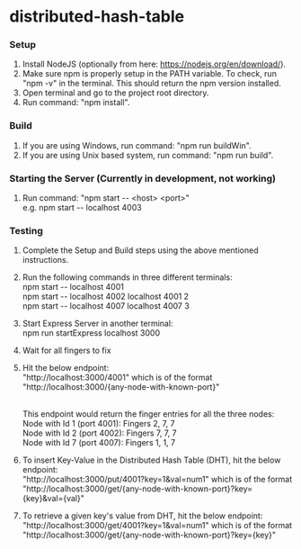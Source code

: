 # distributed-hash-table

### Setup
1. Install NodeJS (optionally from here: https://nodejs.org/en/download/).
2. Make sure npm is properly setup in the PATH variable. To check, run "npm -v" in the terminal. This should return the npm version installed.
1. Open terminal and go to the project root directory.
2. Run command: "npm install".

### Build
1. If you are using Windows, run command: "npm run buildWin".
2. If you are using Unix based system, run command: "npm run build".

### Starting the Server (Currently in development, not working)
1. Run command: "npm start -- \<host> \<port>" <br />
    e.g. npm start -- localhost 4003


### Testing
1. Complete the Setup and Build steps using the above mentioned instructions.
2. Run the following commands in three different terminals: <br />
    npm start -- localhost 4001 <br />
    npm start -- localhost 4002 localhost 4001 2 <br />
    npm start -- localhost 4007 localhost 4007 3 <br />
3. Start Express Server in another terminal: <br />
    npm run startExpress localhost 3000
3. Wait for all fingers to fix
4. Hit the below endpoint: <br />
    "http://localhost:3000/4001" which is of the format "http://localhost:3000/{any-node-with-known-port}" <br />  <br />

    This endpoint would return the finger entries for all the three nodes: <br />
    Node with Id 1 (port 4001): Fingers 2, 7, 7 <br /> 
    Node with Id 2 (port 4002): Fingers 7, 7, 7 <br />
    Node with Id 7 (port 4007): Fingers 1, 1, 7 <br />
5. To insert Key-Value in the Distributed Hash Table (DHT), hit the below endpoint: <br/>
    "http://localhost:3000/put/4001?key=1&val=num1" which is of the format "http://localhost:3000/get/{any-node-with-known-port}?key={key}&val={val}" <br />
6. To retrieve a given key's value from DHT, hit the below endpoint: <br/>
    "http://localhost:3000/get/4001?key=1&val=num1" which is of the format "http://localhost:3000/get/{any-node-with-known-port}?key={key}" <br />
    
